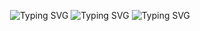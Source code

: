 <p align="center">
  <img src="https://readme-typing-svg.vercel.app/api?font=Jetbrains+Mono&weight=700&size=25&duration=3000&color=F733EC&center=true&vCenter=true&width=460&height=40&lines=learning." alt="Typing SVG" />
  <img src="https://readme-typing-svg.vercel.app/api?font=Jetbrains+Mono&weight=700&size=25&duration=3000&color=F733EC&center=true&vCenter=true&width=460&height=40&lines=++developing." alt="Typing SVG" />
  <img src="https://readme-typing-svg.vercel.app/api?font=Jetbrains+Mono&weight=700&size=25&duration=3000&color=F733EC&center=true&vCenter=true&width=460&height=40&lines=++++evolving." alt="Typing SVG" />
</p>

